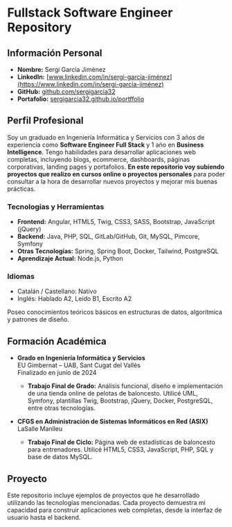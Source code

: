 # Fullstack Software Engineer Repository

## Información Personal

- **Nombre:** Sergi García Jiménez
- **LinkedIn:** [www.linkedin.com/in/sergi-garcía-jiménez](https://www.linkedin.com/in/sergi-garcía-jiménez)
- **GitHub:** [github.com/sergigarcia32](https://github.com/sergigarcia32)
- **Portafolio:** [sergigarcia32.github.io/portffolio](https://sergigarcia32.github.io/portffolio/)

## Perfil Profesional

Soy un graduado en Ingeniería Informática y Servicios con 3 años de experiencia como **Software Engineer Full Stack** y 1 año en **Business Intelligence**. Tengo habilidades para desarrollar aplicaciones web completas, incluyendo blogs, ecommerce, dashboards, páginas corporativas, landing pages y portafolios. **En este repositorio voy subiendo proyectos que realizo en cursos online o proyectos personales** para poder consultar a la hora de desarrollar nuevos proyectos y mejorar mis buenas prácticas.

### Tecnologías y Herramientas

- **Frontend:** Angular, HTML5, Twig, CSS3, SASS, Bootstrap, JavaScript (jQuery)
- **Backend:** Java, PHP, SQL, GitLab/GitHub, Git, MySQL, Pimcore, Symfony
- **Otras Tecnologías:** Spring, Spring Boot, Docker, Tailwind, PostgreSQL
- **Aprendizaje Actual:** Node.js, Python

### Idiomas

- Catalán / Castellano: Nativo
- Inglés: Hablado A2, Leído B1, Escrito A2

Poseo conocimientos teóricos básicos en estructuras de datos, algorítmica y patrones de diseño.

## Formación Académica

- **Grado en Ingeniería Informática y Servicios**  
  EU Gimbernat – UAB, Sant Cugat del Vallès  
  Finalizado en junio de 2024  
  - **Trabajo Final de Grado:** Análisis funcional, diseño e implementación de una tienda online de pelotas de baloncesto. Utilicé UML, Symfony, plantillas Twig, Bootstrap, jQuery, Docker, PostgreSQL, entre otras tecnologías.

- **CFGS en Administración de Sistemas Informáticos en Red (ASIX)**  
  LaSalle Manlleu  
  - **Trabajo Final de Ciclo:** Página web de estadísticas de baloncesto para entrenadores. Utilicé HTML5, CSS3, JavaScript, PHP, SQL y base de datos MySQL.

## Proyecto

Este repositorio incluye ejemplos de proyectos que he desarrollado utilizando las tecnologías mencionadas. Cada proyecto demuestra mi capacidad para construir aplicaciones web completas, desde la interfaz de usuario hasta el backend.

